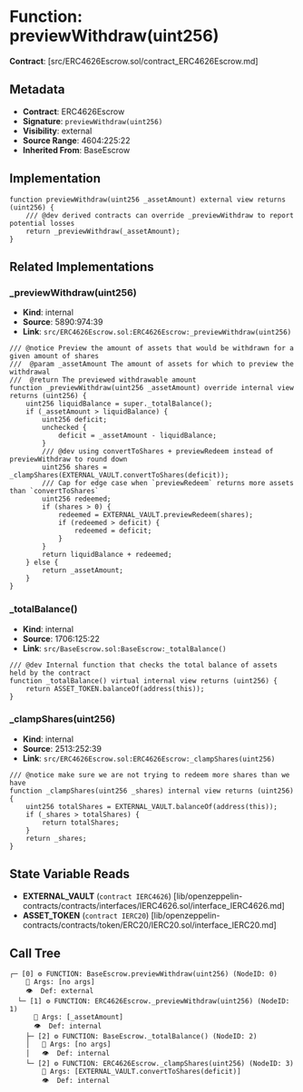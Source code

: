 # Function: previewWithdraw(uint256)

**Contract**: [src/ERC4626Escrow.sol/contract_ERC4626Escrow.md]

## Metadata

- **Contract**: ERC4626Escrow
- **Signature**: `previewWithdraw(uint256)`
- **Visibility**: external
- **Source Range**: 4604:225:22
- **Inherited From**: BaseEscrow

## Implementation

```solidity
function previewWithdraw(uint256 _assetAmount) external view returns (uint256) {
    /// @dev derived contracts can override _previewWithdraw to report potential losses
    return _previewWithdraw(_assetAmount);
}
```

## Related Implementations

### _previewWithdraw(uint256)

- **Kind**: internal
- **Source**: 5890:974:39
- **Link**: `src/ERC4626Escrow.sol:ERC4626Escrow:_previewWithdraw(uint256)`

```solidity
/// @notice Preview the amount of assets that would be withdrawn for a given amount of shares
///  @param _assetAmount The amount of assets for which to preview the withdrawal
///  @return The previewed withdrawable amount
function _previewWithdraw(uint256 _assetAmount) override internal view returns (uint256) {
    uint256 liquidBalance = super._totalBalance();
    if (_assetAmount > liquidBalance) {
        uint256 deficit;
        unchecked {
            deficit = _assetAmount - liquidBalance;
        }
        /// @dev using convertToShares + previewRedeem instead of previewWithdraw to round down
        uint256 shares = _clampShares(EXTERNAL_VAULT.convertToShares(deficit));
        /// Cap for edge case when `previewRedeem` returns more assets than `convertToShares`
        uint256 redeemed;
        if (shares > 0) {
            redeemed = EXTERNAL_VAULT.previewRedeem(shares);
            if (redeemed > deficit) {
                redeemed = deficit;
            }
        }
        return liquidBalance + redeemed;
    } else {
        return _assetAmount;
    }
}
```

### _totalBalance()

- **Kind**: internal
- **Source**: 1706:125:22
- **Link**: `src/BaseEscrow.sol:BaseEscrow:_totalBalance()`

```solidity
/// @dev Internal function that checks the total balance of assets held by the contract
function _totalBalance() virtual internal view returns (uint256) {
    return ASSET_TOKEN.balanceOf(address(this));
}
```

### _clampShares(uint256)

- **Kind**: internal
- **Source**: 2513:252:39
- **Link**: `src/ERC4626Escrow.sol:ERC4626Escrow:_clampShares(uint256)`

```solidity
/// @notice make sure we are not trying to redeem more shares than we have
function _clampShares(uint256 _shares) internal view returns (uint256) {
    uint256 totalShares = EXTERNAL_VAULT.balanceOf(address(this));
    if (_shares > totalShares) {
        return totalShares;
    }
    return _shares;
}
```

## State Variable Reads

- **EXTERNAL_VAULT** (`contract IERC4626`) [lib/openzeppelin-contracts/contracts/interfaces/IERC4626.sol/interface_IERC4626.md]
- **ASSET_TOKEN** (`contract IERC20`) [lib/openzeppelin-contracts/contracts/token/ERC20/IERC20.sol/interface_IERC20.md]

## Call Tree

```
┌─ [0] ⚙️ FUNCTION: BaseEscrow.previewWithdraw(uint256) (NodeID: 0)
    💬 Args: [no args]
    👁️  Def: external
  └─ [1] ⚙️ FUNCTION: ERC4626Escrow._previewWithdraw(uint256) (NodeID: 1)
      💬 Args: [_assetAmount]
      👁️  Def: internal
    ├─ [2] ⚙️ FUNCTION: BaseEscrow._totalBalance() (NodeID: 2)
    │   💬 Args: [no args]
    │   👁️  Def: internal
    └─ [2] ⚙️ FUNCTION: ERC4626Escrow._clampShares(uint256) (NodeID: 3)
        💬 Args: [EXTERNAL_VAULT.convertToShares(deficit)]
        👁️  Def: internal
```
